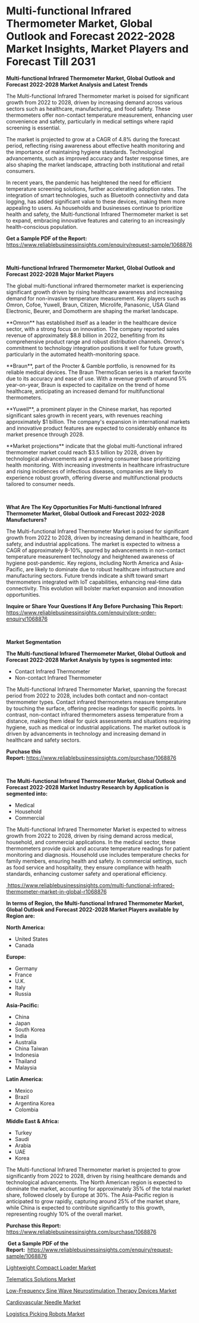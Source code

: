 <p><h1>Multi-functional Infrared Thermometer Market, Global Outlook and Forecast 2022-2028 Market Insights, Market Players and Forecast Till 2031</h1></p><p><strong>Multi-functional Infrared Thermometer Market, Global Outlook and Forecast 2022-2028 Market Analysis and Latest Trends</strong></p>
<p><p>The Multi-functional Infrared Thermometer market is poised for significant growth from 2022 to 2028, driven by increasing demand across various sectors such as healthcare, manufacturing, and food safety. These thermometers offer non-contact temperature measurement, enhancing user convenience and safety, particularly in medical settings where rapid screening is essential.</p><p>The market is projected to grow at a CAGR of 4.8% during the forecast period, reflecting rising awareness about effective health monitoring and the importance of maintaining hygiene standards. Technological advancements, such as improved accuracy and faster response times, are also shaping the market landscape, attracting both institutional and retail consumers.</p><p>In recent years, the pandemic has heightened the need for efficient temperature screening solutions, further accelerating adoption rates. The integration of smart technologies, such as Bluetooth connectivity and data logging, has added significant value to these devices, making them more appealing to users. As households and businesses continue to prioritize health and safety, the Multi-functional Infrared Thermometer market is set to expand, embracing innovative features and catering to an increasingly health-conscious population.</p></p>
<p><strong>Get a Sample PDF of the Report:&nbsp;</strong> <a href="https://www.reliablebusinessinsights.com/enquiry/request-sample/1068876">https://www.reliablebusinessinsights.com/enquiry/request-sample/1068876</a></p>
<p>&nbsp;</p>
<p><strong>Multi-functional Infrared Thermometer Market, Global Outlook and Forecast 2022-2028 Major Market Players</strong></p>
<p><p>The global multi-functional infrared thermometer market is experiencing significant growth driven by rising healthcare awareness and increasing demand for non-invasive temperature measurement. Key players such as Omron, Cofoe, Yuwell, Braun, Citizen, Microlife, Panasonic, USA Gland Electronic, Beurer, and Domotherm are shaping the market landscape.</p><p>**Omron** has established itself as a leader in the healthcare device sector, with a strong focus on innovation. The company reported sales revenue of approximately $8.8 billion in 2022, benefiting from its comprehensive product range and robust distribution channels. Omron's commitment to technology integration positions it well for future growth, particularly in the automated health-monitoring space.</p><p>**Braun**, part of the Procter & Gamble portfolio, is renowned for its reliable medical devices. The Braun ThermoScan series is a market favorite due to its accuracy and ease of use. With a revenue growth of around 5% year-on-year, Braun is expected to capitalize on the trend of home healthcare, anticipating an increased demand for multifunctional thermometers.</p><p>**Yuwell**, a prominent player in the Chinese market, has reported significant sales growth in recent years, with revenues reaching approximately $1 billion. The company's expansion in international markets and innovative product features are expected to considerably enhance its market presence through 2028.</p><p>**Market projections** indicate that the global multi-functional infrared thermometer market could reach $3.5 billion by 2028, driven by technological advancements and a growing consumer base prioritizing health monitoring. With increasing investments in healthcare infrastructure and rising incidences of infectious diseases, companies are likely to experience robust growth, offering diverse and multifunctional products tailored to consumer needs.</p></p>
<p>&nbsp;</p>
<p><strong>What Are The Key Opportunities For Multi-functional Infrared Thermometer Market, Global Outlook and Forecast 2022-2028 Manufacturers?</strong></p>
<p><p>The Multi-functional Infrared Thermometer Market is poised for significant growth from 2022 to 2028, driven by increasing demand in healthcare, food safety, and industrial applications. The market is expected to witness a CAGR of approximately 8-10%, spurred by advancements in non-contact temperature measurement technology and heightened awareness of hygiene post-pandemic. Key regions, including North America and Asia-Pacific, are likely to dominate due to robust healthcare infrastructure and manufacturing sectors. Future trends indicate a shift toward smart thermometers integrated with IoT capabilities, enhancing real-time data connectivity. This evolution will bolster market expansion and innovation opportunities.</p></p>
<p><strong>Inquire or Share Your Questions If Any Before Purchasing This Report:</strong> <a href="https://www.reliablebusinessinsights.com/enquiry/pre-order-enquiry/1068876">https://www.reliablebusinessinsights.com/enquiry/pre-order-enquiry/1068876</a></p>
<p>&nbsp;</p>
<p><strong>Market Segmentation</strong></p>
<p><strong>The Multi-functional Infrared Thermometer Market, Global Outlook and Forecast 2022-2028 Market Analysis by types is segmented into:</strong></p>
<p><ul><li>Contact Infrared Thermometer</li><li>Non-contact Infrared Thermometer</li></ul></p>
<p><p>The Multi-functional Infrared Thermometer Market, spanning the forecast period from 2022 to 2028, includes both contact and non-contact thermometer types. Contact infrared thermometers measure temperature by touching the surface, offering precise readings for specific points. In contrast, non-contact infrared thermometers assess temperature from a distance, making them ideal for quick assessments and situations requiring hygiene, such as medical or industrial applications. The market outlook is driven by advancements in technology and increasing demand in healthcare and safety sectors.</p></p>
<p><strong>Purchase this Report:&nbsp;</strong><a href="https://www.reliablebusinessinsights.com/purchase/1068876">https://www.reliablebusinessinsights.com/purchase/1068876</a></p>
<p>&nbsp;</p>
<p><strong>The Multi-functional Infrared Thermometer Market, Global Outlook and Forecast 2022-2028 Market Industry Research by Application is segmented into:</strong></p>
<p><ul><li>Medical</li><li>Household</li><li>Commercial</li></ul></p>
<p><p>The Multi-functional Infrared Thermometer Market is expected to witness growth from 2022 to 2028, driven by rising demand across medical, household, and commercial applications. In the medical sector, these thermometers provide quick and accurate temperature readings for patient monitoring and diagnosis. Household use includes temperature checks for family members, ensuring health and safety. In commercial settings, such as food service and hospitality, they ensure compliance with health standards, enhancing customer safety and operational efficiency.</p></p>
<p><a href="https://www.reliablebusinessinsights.com/multi-functional-infrared-thermometer-market-in-global-r1068876">&nbsp;https://www.reliablebusinessinsights.com/multi-functional-infrared-thermometer-market-in-global-r1068876</a></p>
<p><strong>In terms of Region, the Multi-functional Infrared Thermometer Market, Global Outlook and Forecast 2022-2028 Market Players available by Region are:</strong></p>
<p>
    <p> <strong> North America: </strong>
        <ul>
            <li>United States</li>
            <li>Canada</li>
        </ul>
        </p> 
    <p> <strong> Europe: </strong>
        <ul>
            <li>Germany</li>
            <li>France</li>
            <li>U.K.</li>
            <li>Italy</li>
            <li>Russia</li>
        </ul>
        </p> 
    <p> <strong> Asia-Pacific: </strong>
        <ul>
            <li>China</li>
            <li>Japan</li>
            <li>South Korea</li>
            <li>India</li>
            <li>Australia</li>
            <li>China Taiwan</li>
            <li>Indonesia</li>
            <li>Thailand</li>
            <li>Malaysia</li>
        </ul>
        </p> 
    <p> <strong> Latin America: </strong>
        <ul>
            <li>Mexico</li>
            <li>Brazil</li>
            <li>Argentina Korea</li>
            <li>Colombia</li>
        </ul>
        </p> 
    <p> <strong> Middle East & Africa: </strong>
        <ul>
            <li>Turkey</li>
            <li>Saudi</li>
            <li>Arabia</li>
            <li>UAE</li>
            <li>Korea</li>
        </ul>
    </p>
    </p>
<p><p>The Multi-functional Infrared Thermometer market is projected to grow significantly from 2022 to 2028, driven by rising healthcare demands and technological advancements. The North American region is expected to dominate the market, accounting for approximately 35% of the total market share, followed closely by Europe at 30%. The Asia-Pacific region is anticipated to grow rapidly, capturing around 25% of the market share, while China is expected to contribute significantly to this growth, representing roughly 10% of the overall market.</p></p>
<p><strong>Purchase this Report: </strong><a href="https://www.reliablebusinessinsights.com/purchase/1068876">https://www.reliablebusinessinsights.com/purchase/1068876</a></p>
<p>&nbsp;<strong>Get a Sample PDF of the Report:&nbsp;&nbsp;</strong><a href="https://www.reliablebusinessinsights.com/enquiry/request-sample/1068876">https://www.reliablebusinessinsights.com/enquiry/request-sample/1068876</a></p>
<p><strong></strong></p>
<p><p><a href="https://medium.com/@bubursruntul3/lightweight-compact-loader-market-research-report-includes-analysis-on-market-size-share-and-a11a497ae618">Lightweight Compact Loader Market</a></p><p><a href="https://www.linkedin.com/pulse/telematics-solutions-market2024-2031-industry-insights-wekof?trackingId=LvgHuhxvTi2CSgMd7w%2F9xQ%3D%3D">Telematics Solutions Market</a></p><p><a href="https://issuu.com/reportprime-2/docs/low-frequency-sine-wave-neurostimul_b31a2aab6f79ae">Low-Frequency Sine Wave Neurostimulation Therapy Devices Market</a></p><p><a href="https://www.linkedin.com/pulse/global-cardiovascular-needle-market-sector2024-2031-metrics-lbhif?trackingId=whRtWwPFQTCEYuot2mOErg%3D%3D">Cardiovascular Needle Market</a></p><p><a href="https://issuu.com/reportprime-2/docs/logistics-picking-robots-market-siz_d8c8fc6016c1d8">Logistics Picking Robots Market</a></p></p>